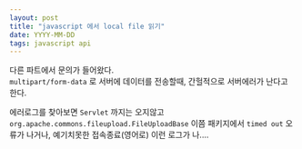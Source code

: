 ```yaml
---
layout: post
title: "javascript 에서 local file 읽기"
date: YYYY-MM-DD
tags: javascript api
---
```


다른 파트에서 문의가 들어왔다.  
`multipart/form-data` 로 서버에 데이터를 전송할때, 간헐적으로 서버에러가 난다고 한다.

에러로그를 찾아보면 `Servlet` 까지는 오지않고 `org.apache.commons.fileupload.FileUploadBase` 이쯤 패키지에서 `timed out` 오류가 나거나, 예기치못한 접속종료(영어로) 이런 로그가 나....
